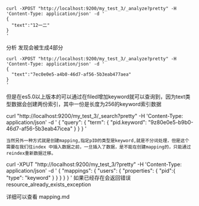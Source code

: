```
curl -XPOST "http://localhost:9200/my_test_3/_analyze?pretty" -H 'Content-Type: application/json' -d '
{
  "text":"12一二"
}
'
```

分析 发现会被生成4部分
```
curl -XPOST "http://localhost:9200/my_test_3/_analyze?pretty" -H 'Content-Type: application/json' -d '
{
  "text":"7ec0e0e5-a4b0-46d7-af56-5b3eab477aea"
}
'
```

但是在es5.0以上版本的可以通过在filed增加keyword就可以查询到，因为text类型数据会创建两份索引，其中一份是长度为256的keyword索引数据

curl "http://localhost:9200/my_test_3/_search?pretty" -H 'Content-Type: application/json' -d '
{
  "query": {
        "term": {
          "pid.keyword": "9z80e0e5-b9b0-46d7-af56-5b3eab47icea"
        }
  }
}
'
```
当然另外一种方式就是创建mapping,指定pID的类型是keyword,就是不分词处理，但是这个需要在我们往index 中插入数据之前，一旦插入了数据，是不能在创建mapping的，只能通过reindex重新数据迁移。
```
curl -XPUT "http://localhost:9200/my_test_3/?pretty" -H 'Content-Type: application/json' -d '
{
"mappings": {
 "users": {
   "properties": {
     "pid":{
       "type": "keyword"
     }
   }
 }
}
}
'
如果已经存在会返回错误
resource_already_exists_exception

详细可以查看 mapping.md